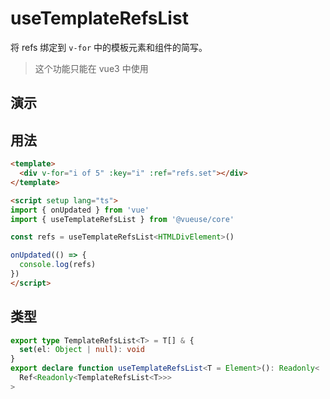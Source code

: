 # useTemplateRefsList

将 refs 绑定到 `v-for` 中的模板元素和组件的简写。

> 这个功能只能在 vue3 中使用

## 演示

<demo src="./demo.vue" title="useTemplateRefsList" desc=""></demo>

## 用法

```html
<template>
  <div v-for="i of 5" :key="i" :ref="refs.set"></div>
</template>

<script setup lang="ts">
import { onUpdated } from 'vue'
import { useTemplateRefsList } from '@vueuse/core'

const refs = useTemplateRefsList<HTMLDivElement>()

onUpdated(() => {
  console.log(refs)
})
</script>
```

## 类型

```ts
export type TemplateRefsList<T> = T[] & {
  set(el: Object | null): void
}
export declare function useTemplateRefsList<T = Element>(): Readonly<
  Ref<Readonly<TemplateRefsList<T>>>
>
```

